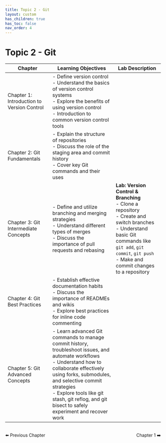 ```yaml
---
title: Topic 2 - Git
layout: custom
has_children: true
has_toc: false
nav_order: 4
---
```


# Topic 2 - Git

| Chapter | Learning Objectives | Lab Description |
|---------|---------------------|-----------------|
| Chapter 1: Introduction to Version Control | - Define version control<br>- Understand the basics of version control systems<br>- Explore the benefits of using version control<br>- Introduction to common version control tools |  |
| Chapter 2: Git Fundamentals | - Explain the structure of repositories<br>- Discuss the role of the staging area and commit history<br>- Cover key Git commands and their uses |  |
| Chapter 3: Git Intermediate Concepts | - Define and utilize branching and merging strategies<br>- Understand different types of merges<br>- Discuss the importance of pull requests and rebasing | **Lab: Version Control & Branching**<br>- Clone a repository<br>- Create and switch branches<br>- Understand basic Git commands like `git add`, `git commit`, `git push`<br>- Make and commit changes to a repository |
| Chapter 4: Git Best Practices | - Establish effective documentation habits<br>- Discuss the importance of READMEs and wikis<br>- Explore best practices for inline code commenting |  |
| Chapter 5: Git Advanced Concepts | - Learn advanced Git commands to manage commit history, troubleshoot issues, and automate workflows<br>- Understand how to collaborate effectively using forks, submodules, and selective commit strategies<br>- Explore tools like git stash, git reflog, and git bisect to safely experiment and recover work|  |

<div style="display: flex; justify-content: space-between; margin-top: 2rem;">
  <a href="../Topic-1-SDLC-and-DevOps/chapter-2-intro-to-devOps/" style="text-decoration: none;">⬅️ Previous Chapter</a>
  <a href="./chapter-1-version-control" style="text-decoration: none;">Chapter 1 ➡️</a>
</div>